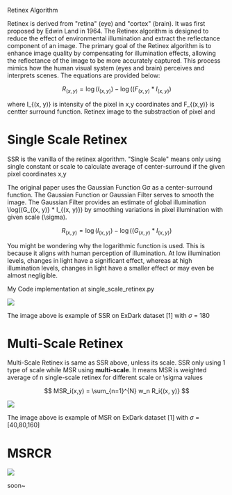 Retinex Algorithm

Retinex is derived from "retina" (eye) and "cortex" (brain). It was first proposed by Edwin Land in 1964. The Retinex algorithm is designed to reduce the effect of environmental illumination and extract the reflectance component of an image. The primary goal of the Retinex algorithm is to enhance image quality by compensating for illumination effects, allowing the reflectance of the image to be more accurately captured. This process mimics how the human visual system (eyes and brain) perceives and interprets scenes. The equations are provided below:

$$
R_{(x, y)} = \log(I_{(x, y)}) - \log((F_{(x, y)} * I_{(x, y)})
$$

where I_{(x, y)} is intensity of the pixel in x,y coordinates and F_{(x,y)} is centter surround function. Retinex image to the substraction of pixel and

# Single Scale Retinex

SSR is the vanilla of the retinex algorithm. "Single Scale" means only using single constant or scale to calculate average of center-surround if the given pixel coordinates x,y

The original paper uses the Gaussian Function Gσ​ as a center-surround function. The Gaussian Function or Gaussian Filter serves to smooth the image. The Gaussian Filter provides an estimate of global illumination \log((G_{(x, y)} * I_{(x, y)}) by smoothing variations in pixel illumination with given scale (\sigma).

$$
R_{(x, y)} = \log(I_{(x, y)}) - \log((G_{(x, y)} * I_{(x, y)})
$$

You might be wondering why the logarithmic function is used. This is because it aligns with human perception of illumination. At low illumination levels, changes in light have a significant effect, whereas at high illumination levels, changes in light have a smaller effect or may even be almost negligible.

My Code implementation at single_scale_retinex.py

![](C:\Users\ACER\AppData\Roaming\marktext\images\2025-01-12-02-42-41-image.png)

The image above is example of SSR on ExDark dataset [1] with $\sigma$ = 180

# Multi-Scale Retinex

Multi-Scale Retinex is same as SSR above, unless its scale. SSR only using 1 type of scale while MSR using **multi-scale**. It means MSR is weighted average of n single-scale retinex for different scale or \sigma values

$$
MSR_i(x,y) = \sum_{n=1}^{N} w_n R_i{(x, y)}
$$

![](C:\Users\ACER\AppData\Roaming\marktext\images\2025-01-12-02-43-26-image.png)

The image above is example of MSR on ExDark dataset [1] with $\sigma$ = [40,80,160]

# MSRCR

![](C:\Users\ACER\AppData\Roaming\marktext\images\2025-01-12-02-31-39-image.png)

soon~
